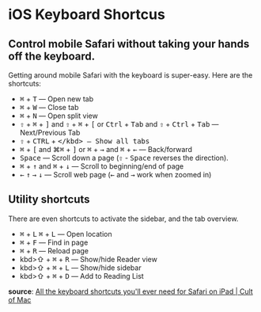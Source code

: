 # iOS Keyboard Shortcus

## Control mobile Safari without taking your hands off the keyboard.

Getting around mobile Safari with the keyboard is super-easy. Here are the shortcuts:

- <kbd>⌘</kbd> + <kbd>T</kbd> — Open new tab
- <kbd>⌘</kbd> + <kbd>W</kbd> — Close tab
- <kbd>⌘</kbd> + <kbd>N</kbd> — Open split view
- <kbd>⇧</kbd> + <kbd>⌘</kbd> + <kbd>]</kbd> and <kbd>⇧</kbd> + <kbd>⌘</kbd> + <kbd>[</kbd> or <kbd>Ctrl</kbd> + <kbd>Tab</kbd> and <kbd>⇧</kbd> + <kbd>Ctrl</kbd> + <kbd>Tab</kbd> — Next/Previous Tab
- <kbd>⇧</kbd> + <kbd>CTRL</kbd> + <kbd>\</kbd> — Show all tabs
- <kbd>⌘</kbd> + <kbd>[</kbd> and ⌘<kbd>⌘</kbd> + <kbd>]</kbd> or <kbd>⌘</kbd> + <kbd>→</kbd> and <kbd>⌘</kbd> + <kbd>←</kbd> — Back/forward
- <kbd>Space</kbd> — Scroll down a page (<kbd>⇧</kbd> - <kbd>Space</kbd> reverses the direction).
- <kbd>⌘</kbd> + <kbd>↑</kbd> and <kbd>⌘</kbd> + <kbd>↓</kbd> — Scroll to beginning/end of page
- <kbd>←</kbd> <kbd>↑</kbd> <kbd>→</kbd> <kbd>↓</kbd> — Scroll web page (<kbd>←</kbd> and <kbd>→</kbd> work when zoomed in)

## Utility shortcuts

There are even shortcuts to activate the sidebar, and the tab overview.

- <kbd>⌘</kbd> + <kbd>L</kbd> <kbd>⌘</kbd> + <kbd>L</kbd> — Open location
- <kbd>⌘</kbd> + <kbd>F</kbd> — Find in page
- <kbd>⌘</kbd> + <kbd>R</kbd> — Reload page
- kbd>⇧</kbd> + <kbd>⌘</kbd> + <kbd>R</kbd> — Show/hide Reader view
- kbd>⇧</kbd> + <kbd>⌘</kbd> + <kbd>L</kbd> — Show/hide sidebar
- kbd>⇧</kbd> + <kbd>⌘</kbd> + <kbd>D</kbd> — Add to Reading List

__source__: [All the keyboard shortcuts you'll ever need for Safari on iPad | Cult of Mac](https://www.google.com/amp/s/www.cultofmac.com/482375/all-keyboard-shortcuts-you-ever-need-safari-ipad/amp/)






